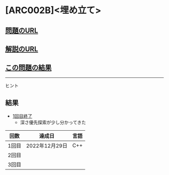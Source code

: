 # \[ARC002B\]\<埋め立て\>

## [問題のURL](https://atcoder.jp/contests/arc031/tasks/arc031_2)

## [解説のURL](https://www.slideshare.net/chokudai/arc031)

## [この問題の結果](https://atcoder.jp/contests/arc031/submissions?f.Task=arc031_2&f.LanguageName=C%2B%2B&f.Status=AC&f.User=)

---

ヒント

## 結果

* [1回目終了](https://atcoder.jp/contests/arc031/submissions/37612453)
  * 深さ優先探索が少し分かってきた

| 回数 | 達成日 | 言語 |
| --- | ----- | ---- |
| 1回目 | 2022年12月29日 | C++ |
| 2回目 |  |  |
| 3回目 |  |  |

